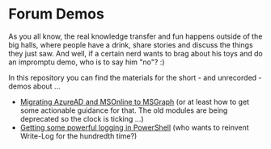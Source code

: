 ﻿# Forum Demos

As you all know, the real knowledge transfer and fun happens outside of the big halls, where people have a drink, share stories and discuss the things they just saw.
And well, if a certain nerd wants to brag about his toys and do an impromptu demo, who is to say him "no"? :)

In this repository you can find the materials for the short - and unrecorded - demos about ...

+ [Migrating AzureAD and MSOnline to MSGraph](https://github.com/FriedrichWeinmann/PSAzureMigrationAdvisor) (or at least how to get some actionable guidance for that. The old modules are being deprecated so the clock is ticking ...)
+ [Getting some powerful logging in PowerShell](https://psframework.org/documentation/documents/psframework/logging.html) (who wants to reinvent Write-Log for the hundredth time?)
